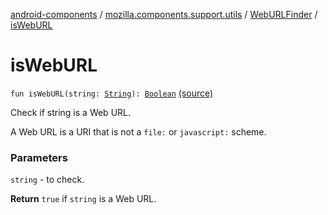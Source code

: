 [android-components](../../index.md) / [mozilla.components.support.utils](../index.md) / [WebURLFinder](index.md) / [isWebURL](./is-web-u-r-l.md)

# isWebURL

`fun isWebURL(string: `[`String`](https://kotlinlang.org/api/latest/jvm/stdlib/kotlin/-string/index.html)`): `[`Boolean`](https://kotlinlang.org/api/latest/jvm/stdlib/kotlin/-boolean/index.html) [(source)](https://github.com/mozilla-mobile/android-components/blob/master/components/support/utils/src/main/java/mozilla/components/support/utils/WebURLFinder.kt#L366)

Check if string is a Web URL.

A Web URL is a URI that is not a `file:` or
`javascript:` scheme.

### Parameters

`string` - to check.

**Return**
`true` if `string` is a Web URL.

